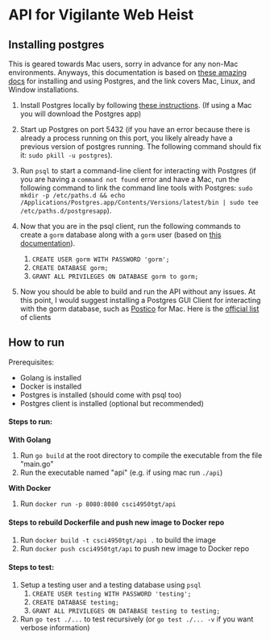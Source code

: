 # API for Vigilante Web Heist

## Installing postgres

This is geared towards Mac users, sorry in advance for any non-Mac
environments. Anyways, this documentation is based on [these amazing docs](http://postgresguide.com/setup/install.html) for installing and using Postgres, and the link covers Mac, Linux, and Window installations.

1. Install Postgres locally by following [these
   instructions](http://postgresguide.com/setup/install.html). (If using a Mac
   you will download the Postgres app)

2. Start up Postgres on port 5432 (if you have an error because there is already
   a process running on this port, you likely already have a previous version of
   postgres running. The following command should fix it: `sudo pkill -u postgres`).

3. Run `psql` to start a command-line client for interacting with Postgres (if
   you are having a `command not found` error and have a Mac, run the following
   command to link the command line tools with Postgres: `sudo mkdir -p /etc/paths.d && echo /Applications/Postgres.app/Contents/Versions/latest/bin | sudo tee /etc/paths.d/postgresapp`).

4. Now that you are in the psql client, run the following commands to create a
   `gorm` database along with a `gorm` user (based on [this
   documentation](http://postgresguide.com/setup/users.html)).

   1. `CREATE USER gorm WITH PASSWORD 'gorm';`
   2. `CREATE DATABASE gorm;`
   3. `GRANT ALL PRIVILEGES ON DATABASE gorm to gorm;`

5. Now you should be able to build and run the API without any issues.
   At this point, I would suggest installing a Postgres GUI Client for
   interacting with the gorm database, such as
   [Postico](https://eggerapps.at/postico/) for Mac. Here is the [official
   list](https://postgresapp.com/documentation/gui-tools.html)
   of clients

## How to run

Prerequisites:

- Golang is installed
- Docker is installed
- Postgres is installed (should come with psql too)
- Postgres client is installed (optional but recommended)

#### Steps to run:

**With Golang**

1. Run `go build` at the root directory to compile the executable from the file "main.go"
2. Run the executable named "api" (e.g. if using mac run `./api`)

**With Docker**

1. Run `docker run -p 8080:8080 csci4950tgt/api`

#### Steps to rebuild Dockerfile and push new image to Docker repo

1. Run `docker build -t csci4950tgt/api .` to build the image
2. Run `docker push csci4950tgt/api` to push new image to Docker repo

#### Steps to test:

1. Setup a testing user and a testing database using `psql`
   1. `CREATE USER testing WITH PASSWORD 'testing';`
   2. `CREATE DATABASE testing;`
   3. `GRANT ALL PRIVILEGES ON DATABASE testing to testing;`
2. Run `go test ./...` to test recursively (or `go test ./... -v` if you want verbose information)
